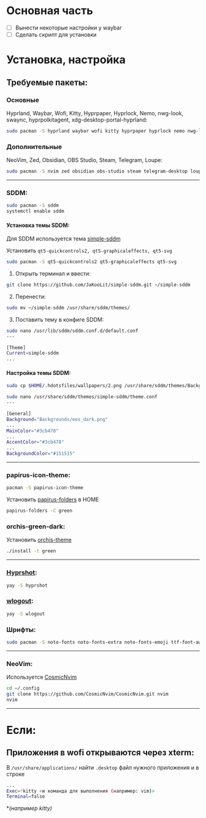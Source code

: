 # Основная часть
- [ ] Вынести некоторые настройки у waybar
- [ ] Сделать скрипт для установки

# Установка, настройка
## Требуемые пакеты:
### Основные
Hyprland, Waybar, Wofi, Kitty, Hyprpaper, Hyprlock, Nemo, nwg-look, swaync, hyprpolkitagent, xdg-desktop-portal-hyprland:
```bash
sudo pacman -S hyprland waybar wofi kitty hyprpaper hyprlock nemo nwg-look swaync hyprpolkitagent xdg-desktop-portal-hyprland
```
### Дополнительные
NeoVim, Zed, Obsidian, OBS Studio, Steam, Telegram, Loupe:
```bash
sudo pacman -S nvim zed obsidian obs-studio steam telegram-desktop loupe
```

---

### SDDM:
```bash
sudo pacman -S sddm
systemctl enable sddm
```

#### **Установка темы SDDM**:

Для SDDM используется тема [simple-sddm](https://github.com/JaKooLit/simple-sddm/tree/main)

Установить `qt5-quickcontrols2, qt5-graphicaleffects, qt5-svg`

```bash
sudo pacman -S qt5-quickcontrols2 qt5-graphicaleffects qt5-svg
```

1. Открыть терминал и ввести:
```bash
git clone https://github.com/JaKooLit/simple-sddm.git ~/simple-sddm
```
2. Перенести:
```bash
sudo mv ~/simple-sddm /usr/share/sddm/themes/
```
3. Поставить тему в конфиге SDDM:
```bash
sudo nano /usr/lib/sddm/sddm.conf.d/default.conf
---

[Theme]
Current=simple-sddm
...
```

#### **Настройка темы SDDM**:

```bash
sudo cp $HOME/.hdotsfiles/wallpapers/2.png /usr/share/sddm/themes/Backgrounds/eos_dark.png
```

```bash
sudo nano /usr/share/sddm/themes/simple-sddm/theme.conf
---

[General]
Background="Backgrounds/eos_dark.png"
...
MainColor="#3cb478"
...
AccentColor="#3cb478"
...
BackgroundColor="#151515"
```

---

### papirus-icon-theme:
```bash
pacman -S papirus-icon-theme
```

Установить [papirus-folders](https://github.com/PapirusDevelopmentTeam/papirus-folders?tab=readme-ov-file#papirus-installer) в HOME
```bash
papirus-folders -C green
```

### orchis-green-dark:
Установить [orchis-theme](https://github.com/vinceliuice/Orchis-theme)
```bash
./install -t green
```

---

### [Hyprshot](https://github.com/Gustash/Hyprshot):
```bash
yay -S hyprshot
```

### [wlogout](https://github.com/ArtsyMacaw/wlogout):
```bash
yay -S wlogout
```

### Шрифты:
```bash
sudo pacman -S noto-fonts noto-fonts-extra noto-fonts-emoji ttf-font-awesome otf-font-awesome ttf-jetbrains-mono ttf-jetbrains-mono-nerd ttf-montserrat otf-montserrat
```

---

### NeoVim:
Используется [CosmicNvim](https://github.com/CosmicNvim/CosmicNvim)
```bash
cd ~/.config
git clone https://github.com/CosmicNvim/CosmicNvim.git nvim
nvim
```

---

# Если:
## Приложения в wofi открываются через xterm:
В `/usr/share/applications/` найти `.desktop` файл нужного приложения и в строке
```bash
...
Exec=*kitty <и команда для выполнения (например: vim)>
Terminal=false
```
\**(например kitty)*
